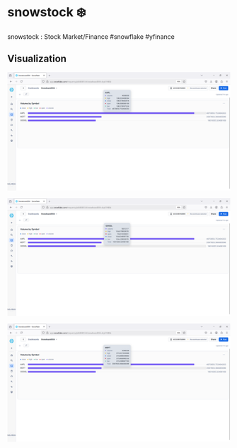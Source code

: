 # snowstock ❄️
snowstock : Stock Market/Finance #snowflake #yfinance

## Visualization

![Test_Screenshot_1](./snowflake_snowsight001.png)

![Test_Screenshot_2](./snowflake_snowsight002.png)

![Test_Screenshot_3](./snowflake_snowsight003.png)

